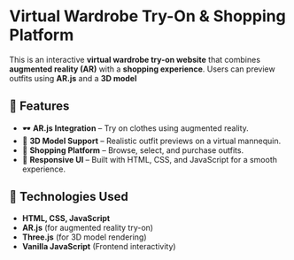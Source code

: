 # Virtual Wardrobe Try-On & Shopping Platform  

This is an interactive **virtual wardrobe try-on website** that combines **augmented reality (AR)** with a **shopping experience**. Users can preview outfits using **AR.js** and a **3D model**  

## 🌟 Features  
- 🕶️ **AR.js Integration** – Try on clothes using augmented reality.  
- 👕 **3D Model Support** – Realistic outfit previews on a virtual mannequin.  
- 🛒 **Shopping Platform** – Browse, select, and purchase outfits.  
- 🎨 **Responsive UI** – Built with HTML, CSS, and JavaScript for a smooth experience.  

## 🔧 Technologies Used  
- **HTML, CSS, JavaScript**  
- **AR.js** (for augmented reality try-on)  
- **Three.js** (for 3D model rendering)  
- **Vanilla JavaScript** (Frontend interactivity)  


